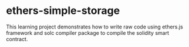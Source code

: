 # ethers-simple-storage
 This learning project demonstrates how to write raw code using ethers.js framework and solc compiler package to compile the solidity smart contract.
